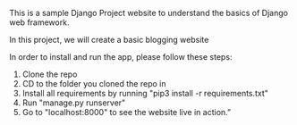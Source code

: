 This is a sample Django Project website to understand the basics of Django web framework.

In this project, we will create a basic blogging website



In order to install and run the app, please follow these steps:
1. Clone the repo
2. CD to the folder you cloned the repo in
3. Install all requirements by running "pip3 install -r requirements.txt"
4. Run "manage.py runserver"
5. Go to "localhost:8000" to see the website live in action.”